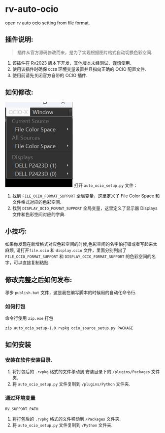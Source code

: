 # rv-auto-ocio

open rv auto ocio setting from file format.

## 插件说明:

> 插件从官方源码修改而来，是为了实现根据图片格式自动切换色彩空间.

1. 该插件在 Rv2023 版本下开发，其他版本未经测试，谨慎使用.
2. 使用该插件时确保 `OCIO` 环境变量设置并且指向正确的 OCIO 配置文件.
3. 使用前请先关闭官方自带的 OCIO 插件.

## 如何修改:

![Alt text](image.png)
打开 `auto_ocio_setup.py` 文件：

1. 找到 `FILE_OCIO_FORMAT_SUPPORT` 全局变量，这里定义了 File Color Space 和文件格式对应的色彩空间.
2. 找到 `DISPLAY_OCIO_FORMAT_SUPPORT` 全局变量，这里定义了显示器 Displays 文件和色彩空间对应的字典.

## 小技巧:

如果你发现在新增格式对应色彩空间的时候,色彩空间的名字怕打错或者写起来太麻烦,
请打开`file.ocio` 和 `display.ocio` 文件，里面分别列出了 `FILE_OCIO_FORMAT_SUPPORT` 和 `DISPLAY_OCIO_FORMAT_SUPPORT`
的色彩空间的名字，可以直接复制粘贴.

## 修改完整之后如何发布:

移步 `publish.bat` 文件，这是我在编写脚本的时候用的自动化命令行.

### 如何打包

命令行使用 `zip.exe` 打包

```shell
zip auto_ocio_setup-1.0.rvpkg ocio_source_setup.py PACKAGE
```

## 如何安装

### 安装在软件安装目录.

1. 将打包后的 `.rvpkg` 格式的文件移动到 安装目录下的 `/plugins/Packages` 文件夹.
2. 将 `auto_ocio_setup.py` 文件复制到 `/plugins/Python` 文件夹.

### 通过环境变量

```shell
RV_SUPPORT_PATH
```

1. 将打包后的 `.rvpkg` 格式的文件移动到 `/Packages` 文件夹.
2. 将 `auto_ocio_setup.py` 文件复制到 `/Python` 文件夹.
